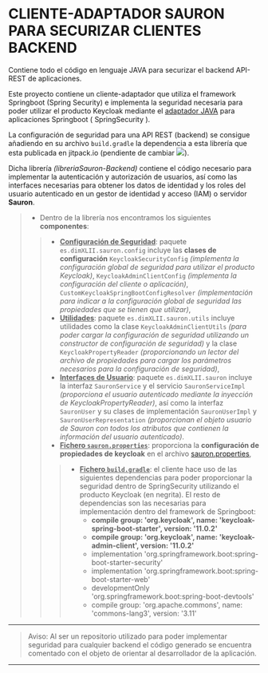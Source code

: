 # **CLIENTE-ADAPTADOR SAURON PARA SECURIZAR CLIENTES BACKEND**

Contiene todo el código en lenguaje JAVA para securizar el backend API-REST de aplicaciones.

Este proyecto contiene un cliente-adaptador que utiliza el framework Springboot (Spring Security) e implementa la seguridad necesaria para poder utilizar el producto Keycloak mediante el [adaptador JAVA](https://wjw465150.gitbooks.io/keycloak-documentation/content/securing_apps/topics/oidc/java/java-adapters.html) para aplicaciones Springboot ( SpringSecurity ).

La configuración de seguridad para una API REST (backend) se consigue añadiendo en su archivo ``build.gradle`` la dependencia a esta librería que esta publicada en jitpack.io (pendiente de cambiar [![](https://jitpack.io/v/sesporti/equiipoclub.svg)](https://jitpack.io/#sesporti/equiipoclub)).

Dicha librería *(libreriaSauron-Backend)* contiene el código necesario para implementar la autenticación y autorización de usuarios, así como las interfaces necesarias para obtener los datos de identidad y los roles del usuario autenticado en un gestor de identidad y acceso (IAM) o servidor **Sauron**.
>- Dentro de la librería nos encontramos los siguientes **componentes**:
>>- <u>**Configuración de Seguridad**</u>: paquete ``es.dimXLII.sauron.config`` incluye las **clases de configuración** ``KeycloakSecurityConfig`` *(implementa la configuración global de seguridad para utilizar el producto Keycloak)*, ``KeycloakAdminClientConfig`` *(implementa la configuración del cliente o aplicación)*, ``CustomKeycloakSpringBootConfigResolver`` *(implementación para indicar a la configuración global de seguridad las propiedades que se tienen que utilizar)*,
>>- <u>**Utilidades**</u>: paquete ``es.dimXLII.sauron.utils`` incluye utilidades como la clase ``KeycloakAdminClientUtils`` *(para poder cargar la configuración de seguridad utilizando un constructor de configuración de seguridad)* y la clase ``KeycloakPropertyReader`` *(proporcionando un lector del archivo de propiedades para cargar los parámetros necesarios para la configuración de seguridad)*,
>>- <u>**Interfaces de Usuario**</u>: paquete ``es.dimXLII.sauron`` incluye la interfaz ``SauronService`` y el servicio ``SauronServiceImpl`` *(proporciona el usuario autenticado mediante la inyección de KeycloakPropertyReader)*, así como la interfaz ``SauronUser`` y su clases de implementación ``SauronUserImpl`` y ``SauronUserRepresentation`` *(proporcionan el objeto usuario de Sauron con todos los atributos que contienen la información del usuario autenticado)*.
>>- <u>**Fichero ``sauron.properties``**</u>: proporciona la **configuración de propiedades de keycloak** en el archivo [sauron.properties](./src/main/resources/sauron.properties),
>>>- <u>**Fichero ``build.gradle``**</u>: el cliente hace uso de las siguientes dependencias para poder proporcionar la seguridad dentro de SpringSecurity utilizando el producto Keycloak (en negrita). El resto de dependencias son las necesarias para implementación dentro del framework de Springboot:
>>>     - **compile group: 'org.keycloak', name: 'keycloak-spring-boot-starter', version: '11.0.2'**
>>>     - **compile group: 'org.keycloak', name: 'keycloak-admin-client', version: '11.0.2'**
>>>     - implementation 'org.springframework.boot:spring-boot-starter-security'
>>>     - implementation 'org.springframework.boot:spring-boot-starter-web'
>>>     - developmentOnly 'org.springframework.boot:spring-boot-devtools'
>>>     - compile group: 'org.apache.commons', name: 'commons-lang3', version: '3.11'

---

> Aviso: Al ser un repositorio utilizado para poder implementar seguridad para cualquier backend el código generado se encuentra comentado con el objeto de orientar al desarrollador de la aplicación.

---

